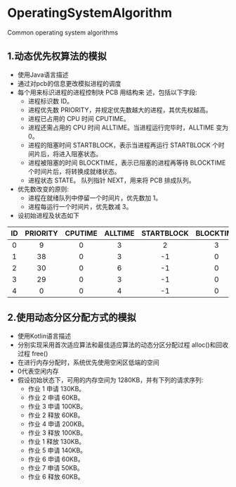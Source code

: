 # OperatingSystemAlgorithm
Common operating system algorithms

## 1.动态优先权算法的模拟
- 使用Java语言描述
- 通过对pcb的信息更改模拟进程的调度
- 每个用来标识进程的进程控制块 PCB 用结构来 述，包括以下字段:
	- 进程标识数 ID。
	- 进程优先数 PRIORITY，并规定优先数越大的进程，其优先权越高。
	- 进程已占用的 CPU 时间 CPUTIME。
	- 进程还需占用的 CPU 时间 ALLTIME。当进程运行完毕时，ALLTIME 变为 0。
	- 进程的阻塞时间 STARTBLOCK，表示当进程再运行 STARTBLOCK 个时间片后，将进入阻塞状态。
	- 进程被阻塞的时间 BLOCKTIME，表示已阻塞的进程再等待 BLOCKTIME 个时间片后，将转换成就绪状态。 
	- 进程状态 STATE。
队列指针 NEXT，用来将 PCB 排成队列。
- 优先数改变的原则:
	- 进程在就绪队列中停留一个时间片，优先数加 1。
	-  进程每运行一个时间片，优先数减 3。
- 设初始进程及状态如下

|ID|PRIORITY|CPUTIME|ALLTIME|STARTBLOCK|BLOCKTIME|STATE|
|:-:|:-:|:-:|:-:|:-:|:-:|:-:|
|0|9|0|3|2|3|READY|
|1|38|0|3|-1|0|READY|
|2|30|0|6|-1|0|READY|
|3|29|0|3|-1|0|READY|
|4|0|0|4|-1|0|READY|


## 2.使用动态分区分配方式的模拟
- 使用Kotlin语言描述
- 分别实现采用首次适应算法和最佳适应算法的动态分区分配过程 alloc()和回收过程 free()
- 在进行内存分配时，系统优先使用空闲区低端的空间
- 0代表空闲内存
- 假设初始状态下，可用的内存空间为 1280KB，并有下列的请求序列:
	- 作业 1 申请 130KB。
	- 作业 2 申请 60KB。
	- 作业 3 申请 100KB。
	- 作业 2 释放 60KB。
	- 作业 4 申请 200KB。
	- 作业 3 释放 100KB。
	- 作业 1 释放 130KB。
	- 作业 5 申请 140KB。
	- 作业 6 申请 60KB。
	- 作业 7 申请 50KB。
	- 作业 6 释放 60KB。
